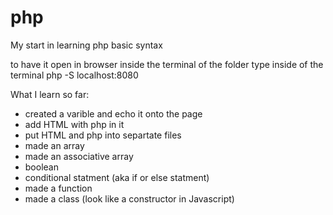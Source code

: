 # php

My start in learning php basic syntax

to have it open in browser
inside the terminal of the folder type inside of the terminal
    php -S localhost:8080

What I learn so far:

- created a varible and echo it onto the page
- add HTML with php in it 
- put HTML and php into separtate files
- made an array
- made an associative array
- boolean  
- conditional statment (aka if or else statment)
- made a function
- made a class (look like a constructor in Javascript)